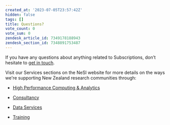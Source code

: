 ```yaml
---
created_at: '2023-07-05T23:57:42Z'
hidden: false
tags: []
title: Questions?
vote_count: 0
vote_sum: 0
zendesk_article_id: 7349178188943
zendesk_section_id: 7348891753487
---
```


If you have any questions about anything related to Subscriptions, don’t
hesitate to [get in touch](mailto:info@nesi.org.nz).

Visit our Services sections on the NeSI website for more details on the
ways we're supporting New Zealand research communities through:

- [High Performance Computing & Analytics](https://www.nesi.org.nz/services/high-performance-computing-and-data-analytics)

- [Consultancy](https://www.nesi.org.nz/services/consultancy)

- [Data Services](https://www.nesi.org.nz/services/data-services)

- [Training](https://www.nesi.org.nz/services/training)
